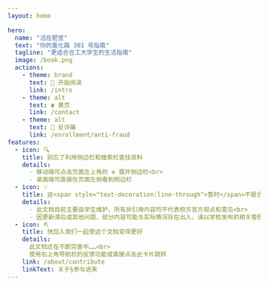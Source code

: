 ```yaml
---
layout: home

hero:
  name: "活在肥宣"
  text: "你的薰化路 301 号指南"
  tagline: "更适合合工大学生的生活指南"
  image: /book.png
  actions:
    - theme: brand
      text: 📖 开始阅读
      link: /intro
    - theme: alt
      text: ☎️ 黄页
      link: /contact
    - theme: alt
      text: 👮 反诈骗
      link: /enrollment/anti-fraud
features:
  - icon: 🔍
    title: 别忘了利用侧边栏和搜索栏查找资料
    details: 
      · 移动端可点击页面左上角的 ≡ 展开侧边栏<br>
      · 桌面端可直接在页面左侧看到侧边栏
  - icon: 💡
    title: 这<span style="text-decoration:line-through">暂时</span>不是合肥工业大学的官方文档
    details: 
      · 此文档目前主要由学生维护，所有非引用内容均不代表校方官方观点和意见<br>
      · 因更新滞后或其他问题，部分内容可能与实际情况存在出入，请以学校发布的相关管理办法为准
  - icon: ⛏️
    title: 快加入我们一起使这个文档变得更好
    details: 
      此文档还在不断完善中……<br>
      使用右上角导航栏的反馈功能或直接点击此卡片跳转
    link: /about/contribute
    linkText: 关于§参与进来
---
```

